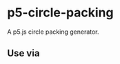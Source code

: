 # p5-circle-packing

A p5.js circle packing generator.

## Use via <script> (no npm)
```html
<script src="https://cdnjs.cloudflare.com/ajax/libs/p5.js/1.9.3/p5.min.js"></script>
<script src="https://jesmehta.github.io/p5-circle-packing/CirclePack.js"></script>
<script>
  const foam = CirclePacking.getCP(20, 25, 75, 1000, 50);
</script>
````

A circle packing function that returns a canvas full of tangentialy touching circles.
Input parameters :    

````
function getCirPack(minInitRadius, maxInitRadius, circleCount, maxAttempts, maxFinalRadius)
````

The function uses an Initial diameter for every circle, a Final diameter where the circle s

*Initial diameter : minInitRadius, maxInitRadius*  
These two parameters define a range for the starting ~radius~ diameter, actually. The actual diameter for each circle is a random value between these two values.

*Number of circles : circleCount*  
Specifies the max number of individual circles to be generated. This limit may not be reached, and you can specify a significantly high number to make sure a maximum possible number of circles is generated.

*How hard to try finding spaces : maxAttempts*  
Specifies the number of attempts to try to find a viable location for each new circle before giving up. A high enough number ensures best possible packing, while low numbers give you a spaced out result.

*Final diameter : maxRadius*  
The size of the circle at which it is flagged to stop growing any more. If the value is large, it removes an upper limit to the circle's growth, but the actual limit may never be reached.

